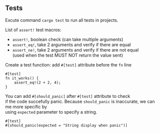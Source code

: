 Tests
------

Excute command `cargo test` to run all tests in projects.

List of `assert!` test macros:
- `assert!`, boolean check (can take multiple arguments)
- `assert_eq!`, take 2 arguments and verify if there are equal
- `assert_ne!`, take 2 arguments and verify if there are not equal    
(used when the test MUST NOT return the value sent)

Create a test function:
add `#[test]` attribute before the `fn` line
```
#[test]
fn it_works() {
	assert_eq!(2 + 2, 4);
}
```
You can add `#[should_panic]` after `#[test]` attribute to check    
if the code succefully panic.
Because `should_panic` is inaccurate, we can me more specific by    
using `expected` parameter to specify a string.    
```
#[test]
#[should_panic(expected = "String display when panic")]
```

